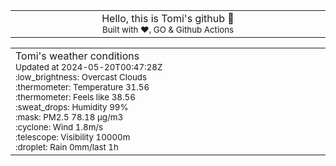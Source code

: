 
<div align="center">
<table>
<tbody>
<td align="center">
<img width="2000" height="0"><br>
Hello, this is Tomi's github 👋<br>
<sup>Built with ❤️, GO & Github Actions</sup><br>
<img width="2000" height="0">
</td>
</tbody>
</table>
</div>
<table>
<tbody>
<td align="left">
<img width="2000" height="0"><br>
Tomi's weather conditions<br>
<sup>Updated at 2024-05-20T00:47:28Z</sup><br>
<sup>:low_brightness: Overcast Clouds</sup><br>
<sup>:thermometer: Temperature 31.56 </sup><br>
<sup>:thermometer: Feels like 38.56</sup><br>
<sup>:sweat_drops: Humidity 99%</sup><br>
<sup>:mask: PM2.5 78.18 μg/m3</sup><br>
<sup>:cyclone: Wind 1.8m/s </sup><br>
<sup>:telescope: Visibility 10000m </sup><br>
<sup>:droplet: Rain 0mm/last 1h </sup><br>
<img width="2000" height="0">
</td>
<td align="left">
<img width="2000" height="0"><br>
<br>
<img width="2000" height="0">
</td>
</tbody>
</table>
</div>
    